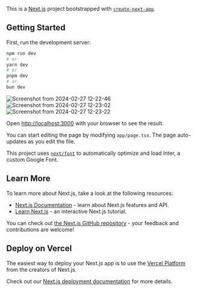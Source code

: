 This is a [Next.js](https://nextjs.org/) project bootstrapped with [`create-next-app`](https://github.com/vercel/next.js/tree/canary/packages/create-next-app).

## Getting Started

First, run the development server:

```bash
npm run dev
# or
yarn dev
# or
pnpm dev
# or
bun dev
```
![Screenshot from 2024-02-27 12-22-46](https://github.com/Rajkumarkanthasamy/homeSale/assets/143165337/41022aef-829e-4dc5-bdf7-816a9b1b3ece)
![Screenshot from 2024-02-27 12-23-02](https://github.com/Rajkumarkanthasamy/homeSale/assets/143165337/0e33c7f5-6337-4f41-bc12-28f608ffe830)
![Screenshot from 2024-02-27 12-23-22](https://github.com/Rajkumarkanthasamy/homeSale/assets/143165337/5606a3cb-ac33-4c9c-87ba-8b10f80dbcad)





Open [http://localhost:3000](http://localhost:3000) with your browser to see the result.

You can start editing the page by modifying `app/page.tsx`. The page auto-updates as you edit the file.

This project uses [`next/font`](https://nextjs.org/docs/basic-features/font-optimization) to automatically optimize and load Inter, a custom Google Font.

## Learn More

To learn more about Next.js, take a look at the following resources:

- [Next.js Documentation](https://nextjs.org/docs) - learn about Next.js features and API.
- [Learn Next.js](https://nextjs.org/learn) - an interactive Next.js tutorial.

You can check out [the Next.js GitHub repository](https://github.com/vercel/next.js/) - your feedback and contributions are welcome!

## Deploy on Vercel

The easiest way to deploy your Next.js app is to use the [Vercel Platform](https://vercel.com/new?utm_medium=default-template&filter=next.js&utm_source=create-next-app&utm_campaign=create-next-app-readme) from the creators of Next.js.

Check out our [Next.js deployment documentation](https://nextjs.org/docs/deployment) for more details.
